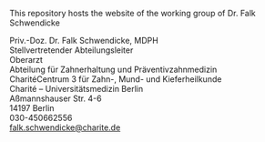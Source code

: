 This repository hosts the website of the working group of Dr. Falk Schwendicke


Priv.-Doz. Dr. Falk Schwendicke, MDPH   
Stellvertretender Abteilungsleiter   
Oberarzt   
Abteilung für Zahnerhaltung und Präventivzahnmedizin   
CharitéCentrum 3 für Zahn-, Mund- und Kieferheilkunde   
Charité – Universitätsmedizin Berlin   
Aßmannshauser Str. 4-6   
14197 Berlin   
030-450662556   
falk.schwendicke@charite.de   




